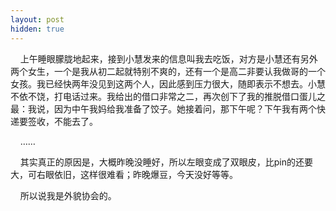 ```yaml
---
layout: post
hidden: true
---
```

    上午睡眼朦胧地起来，接到小慧发来的信息叫我去吃饭，对方是小慧还有另外两个女生，一个是我从初二起就特别不爽的，还有一个是高二非要认我做哥的一个女孩。我已经快两年没见到这两个人，因此感到压力很大，随即表示不想去。小慧不依不饶，打电话过来。我给出的借口非常之二，再次创下了我的推脱借口蛋儿之最：我说，因为中午我妈给我准备了饺子。她接着问，那下午呢？下午我有两个快递要签收，不能去了。

    ……

    其实真正的原因是，大概昨晚没睡好，所以左眼变成了双眼皮，比pin的还要大，可右眼依旧，这样很难看；昨晚爆豆，今天没好等等。

    所以说我是外貌协会的。